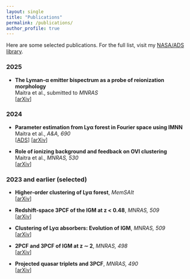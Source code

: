 ```yaml
---
layout: single
title: "Publications"
permalink: /publications/
author_profile: true
---
```


Here are some selected publications. For the full list, visit my [NASA/ADS library](https://ui.adsabs.harvard.edu/public-libraries/iXxQkSBNRyqX3YxHeLm5JQ).

### 2025
- **The Lyman-α emitter bispectrum as a probe of reionization morphology**  
  Maitra et al., submitted to *MNRAS*  
  [[arXiv](https://arxiv.org/abs/2505.17188)]

### 2024
- **Parameter estimation from Lyα forest in Fourier space using IMNN**  
  Maitra et al., *A&A, 690*  
  [[ADS](https://ui.adsabs.harvard.edu/abs/2024A%26A...690A.154M)] [[arXiv](https://arxiv.org/abs/2404.04327)]

- **Role of ionizing background and feedback on OVI clustering**  
  Maitra et al., *MNRAS, 530*  
  [[arXiv](https://arxiv.org/abs/2311.03444)]

### 2023 and earlier (selected)
- **Higher-order clustering of Lyα forest**, *MemSAIt*  
  [[arXiv](https://arxiv.org/abs/2312.15761)]

- **Redshift-space 3PCF of the IGM at z < 0.48**, *MNRAS, 509*  
  [[arXiv](https://arxiv.org/abs/2012.05926)]

- **Clustering of Lyα absorbers: Evolution of IGM**, *MNRAS, 509*  
  [[arXiv](https://arxiv.org/abs/2107.05651)]

- **2PCF and 3PCF of IGM at z ∼ 2**, *MNRAS, 498*  
  [[arXiv](https://arxiv.org/abs/2005.05346)]

- **Projected quasar triplets and 3PCF**, *MNRAS, 490*  
  [[arXiv](https://arxiv.org/abs/1907.02086)]

